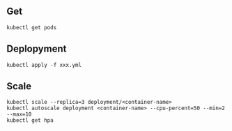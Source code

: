## Get
```
kubectl get pods
```

## Deplopyment 
```
kubectl apply -f xxx.yml
```

## Scale
```
kubectl scale --replica=3 deployment/<container-name>  
kubectl autoscale deployment <container-name> --cpu-percent=50 --min=2 --max=10
kubectl get hpa
```
